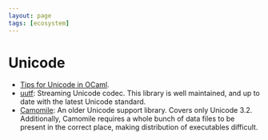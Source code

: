 ```yaml
---
layout: page
tags: [ecosystem]
---
```


# Unicode

* [Tips for Unicode in OCaml](https://erratique.ch/software/uucp/doc/unicode.html#tips).
* [uutf](https://github.com/dbuenzli/uutf):
Streaming Unicode codec. This library is well maintained, and up to date with the latest Unicode standard.
* [Camomile](https://github.com/yoriyuki/Camomile):
An older Unicode support library. Covers only Unicode 3.2.
Additionally, Camomile requires a whole bunch of data files to be present in the correct place,
making distribution of executables difficult.
